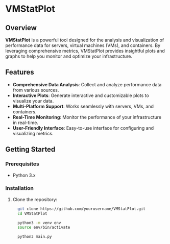 # VMStatPlot

## Overview
**VMStatPlot** is a powerful tool designed for the analysis and visualization of performance data for servers, virtual machines (VMs), and containers. By leveraging comprehensive metrics, VMStatPlot provides insightful plots and graphs to help you monitor and optimize your infrastructure.

## Features
- **Comprehensive Data Analysis**: Collect and analyze performance data from various sources.
- **Interactive Plots**: Generate interactive and customizable plots to visualize your data.
- **Multi-Platform Support**: Works seamlessly with servers, VMs, and containers.
- **Real-Time Monitoring**: Monitor the performance of your infrastructure in real-time.
- **User-Friendly Interface**: Easy-to-use interface for configuring and visualizing metrics.

## Getting Started

### Prerequisites
- Python 3.x

### Installation
1. Clone the repository:
   ```bash
     git clone https://github.com/yourusername/VMStatPlot.git
     cd VMStatPlot

     python3 -m venv env
     source env/bin/activate

     python3 main.py
   ```
